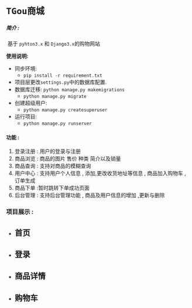 # `TGou商城`

##### **简介** :

​	 	 基于 `pyhton3.x` 和 `Django3.x`的购物网站

**使用说明:**

- 同步环境:
  - `pip install -r requirement.txt`
- 项目层更改`settings.py`中的数据库配置.
- 数据库迁移: `python manage.py makemigrations`
  - `python manage.py migrate`
- 创建超级用户:
  - `python manage.py createsuperuser`
- 运行项目:
  - `python manage.py runserver`



#### 功能 : 

1. 登录注册 : 用户的登录与注册
2. 商品浏览 : 商品的图片 售价 种类 简介以及销量
3. 商品查询 : 支持对商品的模糊查询
4. 用户中心 : 支持用户个人信息 , 添加,更改收货地址等信息 , 商品加入购物车 ,订单生成
5. 商品下单 :暂时跳转下单成功页面
6. 后台管理 : 支持后台管理功能 , 商品及用户信息的增加 ,更新与删除 



### 项目展示 :

- 首页
  - 
- 登录
  - 
- 商品详情
  - 
- 购物车
  - 

